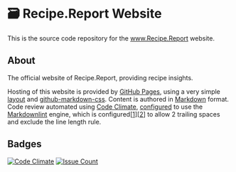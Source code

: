 # 🗃 Recipe.Report Website  

This is the source code repository for the www.Recipe.Report website.  

## About  

The official website of Recipe.Report, providing recipe insights.  

Hosting of this website is provided by [GitHub Pages](https://pages.github.com/), using a very simple [layout](https://github.com/nothingworksright/recipereport_website/blob/master/_layouts/default.html) and [github-markdown-css](https://github.com/sindresorhus/github-markdown-css). Content is authored in [Markdown](https://daringfireball.net/projects/markdown/syntax) format. Code review automated using [Code Climate](https://codeclimate.com/github/nothingworksright/recipereport_website), [configured](https://github.com/nothingworksright/recipereport_website/blob/master/.codeclimate.yml) to use the [Markdownlint](https://github.com/mivok/markdownlint) engine, which is configured[[1](https://github.com/nothingworksright/recipereport_website/blob/master/.mdlrc)][[2](https://github.com/nothingworksright/recipereport_website/blob/master/.mdlstyle.rb)] to allow 2 trailing spaces and exclude the line length rule.  

## Badges  

[![Code Climate](https://codeclimate.com/github/nothingworksright/recipereport_website/badges/gpa.svg)](https://codeclimate.com/github/nothingworksright/recipereport_website) [![Issue Count](https://codeclimate.com/github/nothingworksright/recipereport_website/badges/issue_count.svg)](https://codeclimate.com/github/nothingworksright/recipereport_website)  

